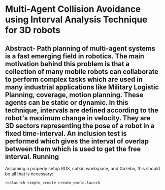 Multi-Agent Collision Avoidance using Interval Analysis Technique for 3D robots
===============================================================================

Abstract-
Path planning of multi-agent systems is a fast emerging field in robotics. The main motivation behind this problem is that a collection of many mobile robots can collaborate to perform complex tasks which are used in many industrial applications like Military Logistic Planning, coverage, motion planning. These agents can be static or dynamic. In this technique, intervals are defined according to the robot's maximum change in velocity. They are 3D sectors representing the pose of a robot in a fixed time-interval. An inclusion test is performed which gives the interval of overlap between them which is used to get the free interval.
Running
-------

Assuming a properly setup ROS, catkin workspace, and Gazebo, this should be all that is necessary:

`roslaunch simple_create create_world.launch`

